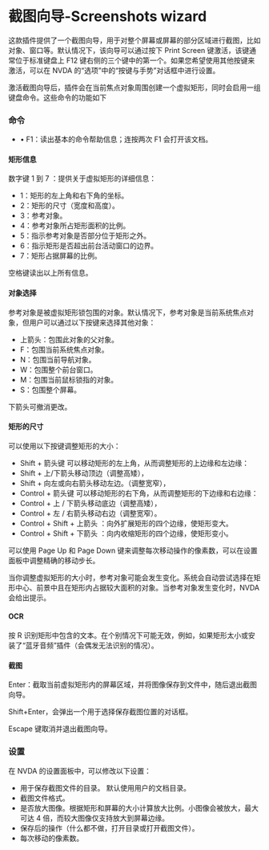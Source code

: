 # 截图向导-Screenshots wizard

这款插件提供了一个截图向导，用于对整个屏幕或屏幕的部分区域进行截图，比如对象、窗口等。默认情况下，该向导可以通过按下 Print Screen 键激活，该键通常位于标准键盘上 F12 键右侧的三个键中的第一个。如果您希望使用其他按键来激活，可以在 NVDA 的“选项”中的“按键与手势”对话框中进行设置。

激活截图向导后，插件会在当前焦点对象周围创建一个虚拟矩形，同时会启用一组键盘命令。这些命令的功能如下

### 命令

* • F1：读出基本的命令帮助信息；连按两次 F1 会打开该文档。

#### 矩形信息

数字键 1 到 7 ：提供关于虚拟矩形的详细信息：

* 1：矩形的左上角和右下角的坐标。
* 2：矩形的尺寸（宽度和高度）。
* 3：参考对象。
* 4：参考对象所占矩形面积的比例。
* 5：指示参考对象是否部分位于矩形之外。
* 6：指示矩形是否超出前台活动窗口的边界。
* 7：矩形占据屏幕的比例。

空格键读出以上所有信息。

#### 对象选择

参考对象是被虚拟矩形锁包围的对象。默认情况下，参考对象是当前系统焦点对象，但用户可以通过以下按键来选择其他对象：

* 上箭头：包围此对象的父对象。
* F：包围当前系统焦点对象。
* N：包围当前导航对象。
* W：包围整个前台窗口。
* M：包围当前鼠标锁指的对象。
* S：包围整个屏幕。

下箭头可撤消更改。

#### 矩形的尺寸

可以使用以下按键调整矩形的大小：

* Shift + 箭头键 可以移动矩形的左上角，从而调整矩形的上边缘和左边缘：
* Shift + 上/下箭头移动顶边（调整高矮），
* Shift + 向左或向右箭头移动左边。（调整宽窄），
* Control + 箭头键 可以移动矩形的右下角，从而调整矩形的下边缘和右边缘：
* Control + 上 / 下箭头移动底边（调整高矮），
* Control + 左 / 右箭头移动右边（调整宽窄）。
* Control + Shift + 上箭头 ：向外扩展矩形的四个边缘，使矩形变大。
* Control + Shift + 下箭头 ：向内收缩矩形的四个边缘，使矩形变小。

可以使用 Page Up 和 Page Down 键来调整每次移动操作的像素数，可以在设置面板中调整精确的移动步长。

当你调整虚拟矩形的大小时，参考对象可能会发生变化。系统会自动尝试选择在矩形中心、前景中且在矩形内占据较大面积的对象。当参考对象发生变化时，NVDA 会给出提示。

#### OCR

按 R 识别矩形中包含的文本。在个别情况下可能无效，例如，如果矩形太小或安装了“蓝牙音频”插件（会偶发无法识别的情况）。

#### 截图

Enter：截取当前虚拟矩形内的屏幕区域，并将图像保存到文件中，随后退出截图向导。

Shift+Enter，会弹出一个用于选择保存截图位置的对话框。

Escape 键取消并退出截图向导。

### 设置

在 NVDA 的设置面板中，可以修改以下设置：

* 用于保存截图文件的目录。 默认使用用户的文档目录。
* 截图文件格式。
* 是否放大图像。根据矩形和屏幕的大小计算放大比例。小图像会被放大，最大可达 4 倍，而较大图像仅支持放大到屏幕边缘。
* 保存后的操作（什么都不做，打开目录或打开截图文件）。
* 每次移动的像素数。
